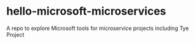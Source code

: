 # hello-microsoft-microservices

A repo to explore Microsoft tools for microservice projects including Tye Project
